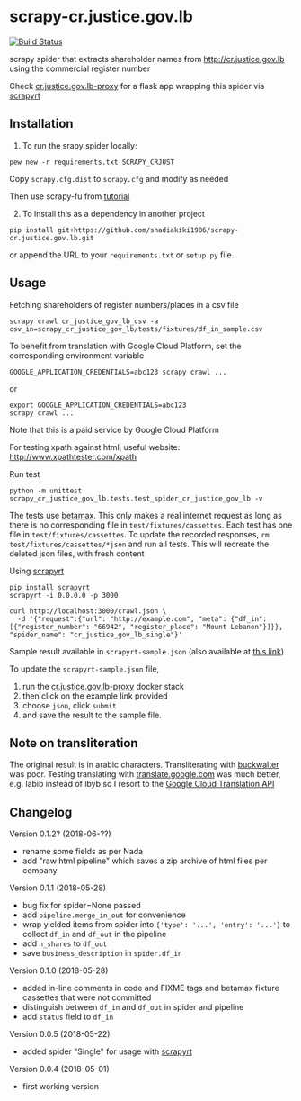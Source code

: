 # scrapy-cr.justice.gov.lb

[![Build Status](https://travis-ci.org/shadiakiki1986/scrapy-cr.justice.gov.lb.svg?branch=master)](https://travis-ci.org/shadiakiki1986/scrapy-cr.justice.gov.lb)

scrapy spider that extracts shareholder names from http://cr.justice.gov.lb using the commercial register number

Check [cr.justice.gov.lb-proxy](https://github.com/shadiakiki1986/cr.justice.gov.lb-proxy) for a flask app wrapping this spider via [scrapyrt](http://scrapyrt.readthedocs.io/)


## Installation

1. To run the srapy spider locally:

```
pew new -r requirements.txt SCRAPY_CRJUST
```

Copy `scrapy.cfg.dist` to `scrapy.cfg` and modify as needed

Then use scrapy-fu from [tutorial](https://doc.scrapy.org/en/latest/intro/tutorial.html)

2. To install this as a dependency in another project

```
pip install git+https://github.com/shadiakiki1986/scrapy-cr.justice.gov.lb.git
```

or append the URL to your `requirements.txt` or `setup.py` file.


## Usage

Fetching shareholders of register numbers/places in a csv file
```
scrapy crawl cr_justice_gov_lb_csv -a csv_in=scrapy_cr_justice_gov_lb/tests/fixtures/df_in_sample.csv
```

To benefit from translation with Google Cloud Platform, set the corresponding environment variable

```
GOOGLE_APPLICATION_CREDENTIALS=abc123 scrapy crawl ...
```
or
```
export GOOGLE_APPLICATION_CREDENTIALS=abc123
scrapy crawl ...
```

Note that this is a paid service by Google Cloud Platform


For testing xpath against html, useful website: http://www.xpathtester.com/xpath


Run test
```
python -m unittest scrapy_cr_justice_gov_lb.tests.test_spider_cr_justice_gov_lb -v
```

The tests use [betamax](http://betamax.readthedocs.io/).
This only makes a real internet request as long as there is no corresponding file in `test/fixtures/cassettes`.
Each test has one file in `test/fixtures/cassettes`.
To update the recorded responses, `rm test/fixtures/cassettes/*json` and run all tests.
This will recreate the deleted json files, with fresh content

Using [scrapyrt](http://scrapyrt.readthedocs.io/en/latest/api.html#)

```
pip install scrapyrt
scrapyrt -i 0.0.0.0 -p 3000

curl http://localhost:3000/crawl.json \
  -d '{"request":{"url": "http://example.com", "meta": {"df_in": [{"register_number": "66942", "register_place": "Mount Lebanon"}]}}, "spider_name": "cr_justice_gov_lb_single"}'
```

Sample result available in `scrapyrt-sample.json` (also available at [this link](https://s3-us-west-2.amazonaws.com/keras-models-factory/scrapy-crjusticegovlb-scrapyrt-sample.json))

To update the `scrapyrt-sample.json` file,

1. run the [cr.justice.gov.lb-proxy](https://github.com/shadiakiki1986/cr.justice.gov.lb-proxy) docker stack
2. then click on the example link provided
3. choose `json`, click `submit`
4. and save the result to the sample file.


## Note on transliteration

The original result is in arabic characters.
Transliterating with [buckwalter](https://github.com/shadiakiki1986/ocr-arabic/blob/master/transliterate.py) was poor.
Testing translating with [translate.google.com](https://translate.google.com) was much better,
e.g. labib instead of lbyb
so I resort to the [Google Cloud Translation API](https://cloud.google.com/translate/docs/translating-text#translate-translate-text-python)


## Changelog

Version 0.1.2? (2018-06-??)
* rename some fields as per Nada
* add "raw html pipeline" which saves a zip archive of html files per company


Version 0.1.1 (2018-05-28)
* bug fix for spider=None passed
* add `pipeline.merge_in_out` for convenience
* wrap yielded items from spider into `{'type': '...', 'entry': '...'}` to collect `df_in` and `df_out` in the pipeline
* add `n_shares` to `df_out`
* save `business_description` in `spider.df_in`


Version 0.1.0 (2018-05-28)
* added in-line comments in code and FIXME tags and betamax fixture cassettes that were not committed
* distinguish between `df_in` and `df_out` in spider and pipeline
* add `status` field to `df_in`


Version 0.0.5 (2018-05-22)
* added spider "Single" for usage with [scrapyrt](http://scrapyrt.readthedocs.io/)


Version 0.0.4 (2018-05-01)
* first working version
